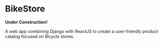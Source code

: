# BikeStore
**Under Construction!**

A web app combining Django with ReactJS to create a user-friendly product catalog focused on Bicycle stores.


